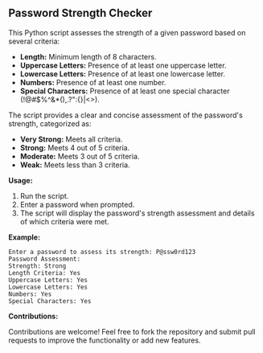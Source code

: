 ## Password Strength Checker

This Python script assesses the strength of a given password based on several criteria:

* **Length:**  Minimum length of 8 characters.
* **Uppercase Letters:** Presence of at least one uppercase letter.
* **Lowercase Letters:** Presence of at least one lowercase letter.
* **Numbers:** Presence of at least one number.
* **Special Characters:** Presence of at least one special character (!@#$%^&*(),.?":{}|<>).

The script provides a clear and concise assessment of the password's strength, categorized as:

* **Very Strong:** Meets all criteria.
* **Strong:** Meets 4 out of 5 criteria.
* **Moderate:** Meets 3 out of 5 criteria.
* **Weak:** Meets less than 3 criteria.

**Usage:**

1. Run the script.
2. Enter a password when prompted.
3. The script will display the password's strength assessment and details of which criteria were met.

**Example:**

```
Enter a password to assess its strength: P@ssw0rd123
Password Assessment:
Strength: Strong
Length Criteria: Yes
Uppercase Letters: Yes
Lowercase Letters: Yes
Numbers: Yes
Special Characters: Yes
```

**Contributions:**

Contributions are welcome! Feel free to fork the repository and submit pull requests to improve the functionality or add new features.
